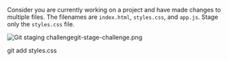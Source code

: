 Consider you are currently working on a project and have made changes to multiple files. The filenames are `index.html`, `styles.css`, and `app.js`. Stage only the `styles.css` file.

<image alt="Git staging challenge">git-stage-challenge.png</image>

<codeblock language="bash" type="exercise" testMode="fixedInput" matchSolutionCode="true">
  <code></code>

<solution>
git add styles.css
</solution>
</codeblock>
